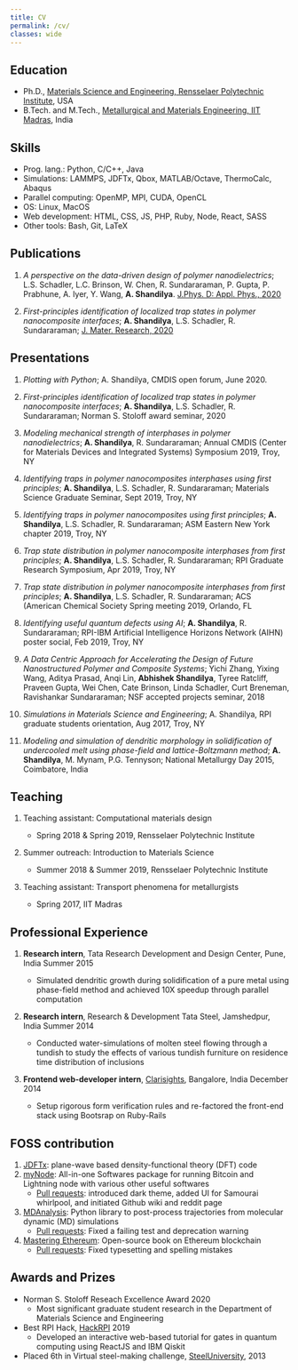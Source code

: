 ```yaml
---
title: CV
permalink: /cv/
classes: wide
---
```


## Education
- Ph.D., [Materials Science and Engineering, Rensselaer Polytechnic Institute](https://mse.rpi.edu/), USA
- B.Tech. and M.Tech., [Metallurgical and Materials Engineering, IIT Madras](https://mme.iitm.ac.in/), India

## Skills

- Prog. lang.: Python, C/C++, Java
- Simulations: LAMMPS, JDFTx, Qbox, MATLAB/Octave, ThermoCalc, Abaqus
- Parallel computing: OpenMP, MPI, CUDA, OpenCL
- OS: Linux, MacOS
- Web development: HTML, CSS, JS, PHP, Ruby, Node, React, SASS
- Other tools: Bash, Git, LaTeX

## Publications

1. <i>A perspective on the data-driven design of polymer nanodielectrics</i>; L.S. Schadler, L.C. Brinson, W. Chen, R. Sundararaman, P. Gupta, P. Prabhune, A. Iyer, Y. Wang, <b>A. Shandilya</b>. [J.Phys. D: Appl. Phys., 2020](https://doi.org/10.1088/1361-6463/ab8b01)

2. <i>First-principles identification of localized trap states in polymer nanocomposite interfaces</i>; <b>A. Shandilya</b>, L.S. Schadler, R. Sundararaman; [J. Mater. Research, 2020](https://doi.org/10.1557/jmr.2020.18)

## Presentations

1. <i>Plotting with Python</i>; A. Shandilya, CMDIS open forum, June 2020.

2. <i>First-principles identification of localized trap states in polymer nanocomposite interfaces</i>; <b>A. Shandilya</b>, L.S. Schadler, R. Sundararaman; Norman S. Stoloff award seminar, 2020

3. <i>Modeling mechanical strength of interphases in polymer nanodielectrics</i>; <b>A. Shandilya</b>, R. Sundararaman; Annual CMDIS (Center for Materials Devices and Integrated Systems) Symposium 2019, Troy, NY

4. <i>Identifying traps in polymer nanocomposites interphases using first principles</i>; <b>A. Shandilya</b>, L.S. Schadler, R. Sundararaman; Materials Science Graduate Seminar, Sept 2019, Troy, NY

5. <i>Identifying traps in polymer nanocomposites using first principles</i>; <b>A. Shandilya</b>, L.S. Schadler, R. Sundararaman; ASM Eastern New York chapter 2019, Troy, NY

6. <i>Trap state distribution in polymer nanocomposite interphases from first principles</i>; <b>A. Shandilya</b>, L.S. Schadler, R. Sundararaman; RPI Graduate Research Symposium, Apr 2019, Troy, NY

7. <i>Trap state distribution in polymer nanocomposite interphases from first principles</i>; <b>A. Shandilya</b>, L.S. Schadler, R. Sundararaman; ACS (American Chemical Society Spring meeting 2019, Orlando, FL

8. <i>Identifying useful quantum defects using AI</i>; <b>A. Shandilya</b>, R. Sundararaman; RPI-IBM Artificial Intelligence Horizons Network (AIHN) poster social, Feb 2019, Troy, NY

9. <i>A Data Centric Approach for Accelerating the Design of Future Nanostructured Polymer and Composite Systems</i>; Yichi Zhang, Yixing Wang, Aditya Prasad, Anqi Lin, <b>Abhishek Shandilya</b>, Tyree Ratcliff, Praveen Gupta, Wei Chen, Cate Brinson, Linda Schadler, Curt Breneman, Ravishankar Sundararaman; NSF accepted projects seminar, 2018

10. <i>Simulations in Materials Science and Engineering</i>; A. Shandilya, RPI graduate students orientation, Aug 2017, Troy, NY

11. <i>Modeling and simulation of dendritic morphology in solidification of undercooled melt using phase-field and lattice-Boltzmann method</i>; <b>A. Shandilya</b>, M. Mynam, P.G. Tennyson; National Metallurgy Day 2015, Coimbatore, India


## Teaching
1. Teaching assistant: Computational materials design
	- Spring 2018 & Spring 2019, Rensselaer Polytechnic Institute

2. Summer outreach: Introduction to Materials Science
	- Summer 2018 & Summer 2019, Rensselaer Polytechnic Institute

3. Teaching assistant: Transport phenomena for metallurgists
	- Spring 2017, IIT Madras

## Professional Experience

1. <b>Research intern</b>, Tata Research Development and Design Center, Pune, India <span class="cv-year">Summer 2015</span>
	- Simulated dendritic growth during solidification of a pure metal using phase-field method and achieved 10X speedup through parallel computation

2. <b>Research intern</b>, Research & Development Tata Steel, Jamshedpur, India <span class="cv-year">Summer 2014</span>
	- Conducted water-simulations of molten steel flowing through a tundish to study the effects of various tundish furniture on residence time distribution of inclusions

3. <b>Frontend web-developer intern</b>, [Clarisights](https://clarisights.com/), Bangalore, India <span class="cv-year">December 2014</span>
	- Setup rigorous form verification rules and re-factored the front-end stack using Bootsrap on Ruby-Rails


## FOSS contribution
1. [JDFTx](https://github.com/shankar1729/jdftx/): plane-wave based density-functional theory (DFT) code
2. [myNode](https://github.com/mynodebtc/mynode/): All-in-one Softwares package for running Bitcoin and Lightning node with various other useful softwares
	- [Pull requests](https://github.com/mynodebtc/mynode/pulls?q=is%3Apr+is%3Aclosed+author%3AabhiShandy): introduced dark theme, added UI for Samourai whirlpool, and initiated Github wiki and reddit page
3. [MDAnalysis](https://github.com/MDAnalysis/mdanalysis): Python library to post-process trajectories from molecular dynamic (MD) simulations
	- [Pull requests](https://github.com/MDAnalysis/mdanalysis/pulls?q=is%3Apr+author%3AabhiShandy+is%3Aclosed): Fixed a failing test and deprecation warning
4. [Mastering Ethereum](https://github.com/ethereumbook/ethereumbook): Open-source book on Ethereum blockchain
	- [Pull requests](https://github.com/ethereumbook/ethereumbook/pulls?q=is%3Apr+is%3Aclosed+author%3AabhiShandy): Fixed typesetting and spelling mistakes

## Awards and Prizes
-  Norman S. Stoloff Reseach Excellence Award <span class="cv-year">2020</span>
	- Most significant graduate student research in the Department of Materials Science and Engineering
- Best RPI Hack, [HackRPI](https://hackrpi.com/) <span class="cv-year">2019</span>
	- Developed an interactive web-based tutorial for gates in quantum computing using ReactJS and IBM Qiskit
- Placed 6th in Virtual steel-making challenge, [SteelUniversity](https://steeluniversity.org/), <span class="cv-year">2013</span>
<!-- - Represented IIT Madras at the national robotics competition, 2014 -->
